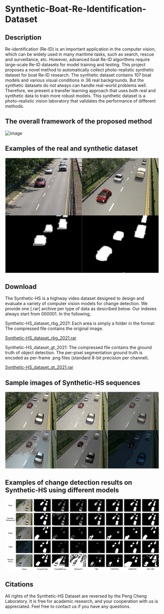 # Synthetic-Boat-Re-Identification-Dataset


## Description
Re-identification (Re-ID) is an important application in the computer vision, which can be widely used in many
maritime tasks, such as search, rescue and surveillance, etc. However, advanced boat Re-ID algorithms require large-scale
Re-ID datasets for model training and testing. This project proposes a novel method to automatically collect photo-realistic
synthetic dataset for boat Re-ID research. The synthetic dataset contains 107 boat models and various visual conditions in 36
real backgrounds. But the synthetic datasets do not always can handle real-world problems well. Therefore, we present a transfer
learning approach that uses both real and synthetic data to train more robust models. This synthetic dataset is a photo-realistic 
vision laboratory that validates the performance of different methods.

## The overall framework of the proposed method
![image]([https://github.com/PC-Lab-Virtual-Reality/A-Novel-Framework-to-Generate-Synthetic-Video-for-Change-Detection-in-Highway-Surveillance-Scenarios/blob/main/Figure](https://github.com/PC-Lab-Virtual-Reality/Synthetic-Boat-Re-Identification-Dataset/tree/main/Figure)/fig1.jpg)

## Examples of the real and synthetic dataset
![image](https://github.com/PC-Lab-Virtual-Reality/A-Novel-Framework-to-Generate-Synthetic-Video-for-Change-Detection-in-Highway-Surveillance-Scenarios/blob/main/Figure/fig2.jpg)


## Download
The Synthetic-HS is a highway video dataset designed to design and evaluate a variety of computer vision models for change detection.
We provide one [.rar] archive per type of data as described below. Our indexes always start from 000001. In the following,

Synthetic-HS_dataset_rbg_2021: Each area is simply a folder in the format: The compressed file contains the original image.

[Synthetic-HS_dataset_rbg_2021.rar](https://drive.google.com/file/d/1hQ4-aFxwLe4PU2GPFasYQ_oZBqV4jmUK/view?usp=sharing)

Synthetic-HS_dataset_gt_2021: The compressed file contains the ground truth of object detection. The per-pixel segmentation ground truth is encoded as per-frame .png files (standard 8-bit precision per channel).

[Synthetic-HS_dataset_gt_2021.rar](https://drive.google.com/file/d/1gEIApEnkggwoG6FLTbRzqGq6jgDRc6Of/view?usp=sharing)

## Sample images of Synthetic-HS sequences 
![image](https://github.com/PC-Lab-Virtual-Reality/A-Novel-Framework-to-Generate-Synthetic-Video-for-Change-Detection-in-Highway-Surveillance-Scenarios/blob/main/Figure/fig3.jpg)

## Examples of change detection results on Synthetic-HS using different models
![image](https://github.com/PC-Lab-Virtual-Reality/A-Novel-Framework-to-Generate-Synthetic-Video-for-Change-Detection-in-Highway-Surveillance-Scenarios/blob/main/Figure/fig4.jpg)

## Citations
All rights of the Synthetic-HS Dataset are reversed by the Peng Cheng Laboratory. It is free for academic research, and your cooperation with us is appreciated. Feel free to contact us if you have any questions.
